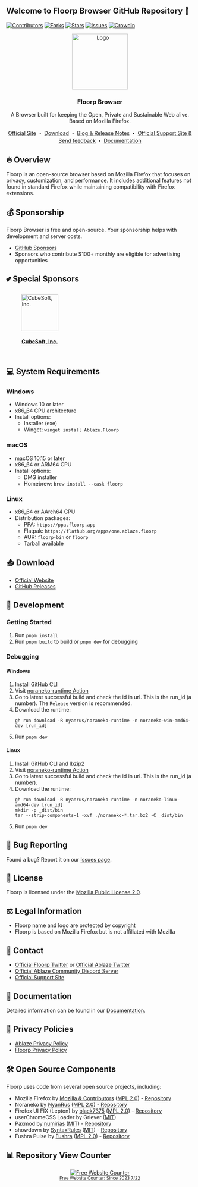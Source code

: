 ## Welcome to Floorp Browser GitHub Repository 👋

[![Contributors](https://img.shields.io/github/contributors/Floorp-Projects/Floorp.svg?style=for-the-badge)](https://github.com/Floorp-Projects/Floorp/graphs/contributors)
[![Forks](https://img.shields.io/github/forks/Floorp-Projects/Floorp?style=for-the-badge)](https://github.com/Floorp-Projects/Floorp/network/members)
[![Stars](https://img.shields.io/github/stars/Floorp-Projects/Floorp.svg?style=for-the-badge)](https://github.com/Floorp-Projects/Floorp/stargazers)
[![Issues](https://img.shields.io/github/issues/Floorp-Projects/Floorp.svg?style=for-the-badge)](https://github.com/Floorp-Projects/Floorp/issues)
[![Crowdin](https://badges.crowdin.net/floorp-browser/localized.svg)](https://crowdin.com/project/floorp-browser)

<p align="center">
  <img src="https://avatars.githubusercontent.com/u/94953125?s=200&v=4" alt="Logo" width="150">
  <h3 align="center">Floorp Browser</h3>
  <p align="center">A Browser built for keeping the Open, Private and Sustainable Web alive. Based on Mozilla Firefox.
  </p>
  <p align="center">
    <a href="https://floorp.app">Official Site</a>
    ・
    <a href="#-download">Download</a>
    ・
    <a href="https://blog.ablaze.one/category/ablaze/ablaze-project/floorp/">Blog & Release Notes</a>
    ・
    <a href="https://support.ablaze.one">Official Support Site & Send feedback</a>
    ・
    <a href="https://docs.floorp.app">Documentation</a>
  </p>
</p>

## 🔥 Overview

Floorp is an open-source browser based on Mozilla Firefox that focuses on privacy, customization, and performance. It includes additional features not found in standard Firefox while maintaining compatibility with Firefox extensions.

## 💰 Sponsorship

Floorp Browser is free and open-source. Your sponsorship helps with development and server costs.

- [GitHub Sponsors](https://github.com/sponsors/Ablaze-MIRAI)
- Sponsors who contribute $100+ monthly are eligible for advertising opportunities

<h2>💕 Special Sponsors</h2>
<div align="left" style="display: flex; flex-wrap: wrap;">
  <a href="https://www.cube-soft.jp/" style="margin: 10px; overflow: hidden; padding: 0px 30px;">
    <img src="https://avatars.githubusercontent.com/u/346808?s=200&v=4" alt="CubeSoft, Inc." width="100" height="100">
    <h4 style="text-align: center;">CubeSoft, Inc.</h4>
  </a>
</div>


## 💻 System Requirements

### Windows

- Windows 10 or later
- x86_64 CPU architecture
- Install options:
  - Installer (exe)
  - Winget: `winget install Ablaze.Floorp`

### macOS

- macOS 10.15 or later
- x86_64 or ARM64 CPU
- Install options:
  - DMG installer
  - Homebrew: `brew install --cask floorp`

### Linux

- x86_64 or AArch64 CPU
- Distribution packages:
  - PPA: `https://ppa.floorp.app`
  - Flatpak: `https://flathub.org/apps/one.ablaze.floorp`
  - AUR: `floorp-bin` or `floorp`
  - Tarball available

## 📥 Download

- [Official Website](https://floorp.app/download)
- [GitHub Releases](https://github.com/Floorp-Projects/Floorp-12/releases)

## 🧰 Development

### Getting Started

1. Run `pnpm install`
2. Run `pnpm build` to build or `pnpm dev` for debugging

### Debugging

#### Windows

1. Install [GitHub CLI](https://cli.github.com/)
2. Visit [noraneko-runtime Action](https://github.com/nyanrus/noraneko-runtime/actions/workflows/wrapper_windows_build.yml)
3. Go to latest successful build and check the id in url. This is the run_id (a number). The `Release` version is recommended.
4. Download the runtime:
   ```
   gh run download -R nyanrus/noraneko-runtime -n noraneko-win-amd64-dev [run_id]
   ```
5. Run `pnpm dev`

#### Linux

1. Install GitHub CLI and lbzip2
2. Visit [noraneko-runtime Action](https://github.com/nyanrus/noraneko-runtime/actions/workflows/wrapper_linux_build.yml)
3. Go to latest successful build and check the id in url. This is the run_id (a number).
4. Download the runtime:
   ```
   gh run download -R nyanrus/noraneko-runtime -n noraneko-linux-amd64-dev [run_id]
   mkdir -p _dist/bin
   tar --strip-components=1 -xvf ./noraneko-*.tar.bz2 -C _dist/bin
   ```
5. Run `pnpm dev`

## 🐛 Bug Reporting

Found a bug? Report it on our [Issues page](https://github.com/Floorp-Projects/Floorp-12/issues).

## 📄 License

Floorp is licensed under the [Mozilla Public License 2.0](https://www.mozilla.org/en-US/MPL/2.0/).

## ⚖️ Legal Information

- Floorp name and logo are protected by copyright
- Floorp is based on Mozilla Firefox but is not affiliated with Mozilla

## 📧 Contact

- [Official Floorp Twitter](https://twitter.com/Floorp_Browser) or [Official Ablaze Twitter](https://twitter.com/Ablaze_MIRAI)
- [Official Ablaze Community Discord Server](https://discord.com/invite/f8NFWjx6Rt)
- [Official Support Site](https://support.ablaze.one)

## 📖 Documentation

Detailed information can be found in our [Documentation](https://docs.floorp.app).

## 📜 Privacy Policies

- [Ablaze Privacy Policy](https://docs.ablaze.one/privacy_policy)
- [Floorp Privacy Policy](https://docs.ablaze.one/floorp_privacy_policy)

## 🛠️ Open Source Components

Floorp uses code from several open source projects, including:

- Mozilla Firefox by [Mozilla & Contributors](https://www.mozilla.org/credits/) ([MPL 2.0](https://www.mozilla.org/en-US/MPL/2.0/)) - [Repository](https://github.com/mozilla/gecko-dev)
- Noraneko by [NyanRus](https://github.com/nyanrus) ([MPL 2.0](https://github.com/nyanrus/noraneko-runtime/blob/main/LICENSE)) - [Repository](https://github.com/nyanrus/noraneko-runtime)
- Firefox UI FIX (Lepton) by [black7375](https://github.com/black7375) ([MPL 2.0](https://github.com/black7375/Firefox-UI-Fix/blob/master/LICENSE)) - [Repository](https://github.com/black7375/Firefox-UI-Fix)
- userChromeCSS Loader by Griever ([MIT](floorp/browser/base/content/browser-chromeCSS.js))
- Paxmod by [numirias](https://github.com/numirias/) ([MIT](https://github.com/numirias/paxmod/blob/master/LICENSE)) - [Repository](https://github.com/numirias/paxmod)
- showdown by [SyntaxRules](https://github.com/SyntaxRules) ([MIT](https://github.com/showdownjs/showdown/blob/master/LICENSE)) - [Repository](https://github.com/showdownjs/showdown)
- Fushra Pulse by [Fushra](https://github.com/Fushra) ([MPL 2.0](https://github.com/pulse-browser/browser/blob/main/LICENSE)) - [Repository](https://github.com/pulse-browser/browser)

## 📊 Repository View Counter

<div align='center'><a href='https://www.websitecounterfree.com'><img src='https://www.websitecounterfree.com/c.php?d=9&id=38248&s=1' border='0' alt='Free Website Counter'></a><br/><small>
<a href='https://www.websitecounterfree.com'>Free Website Counter: Since 2023 7/22</a></small></div>
